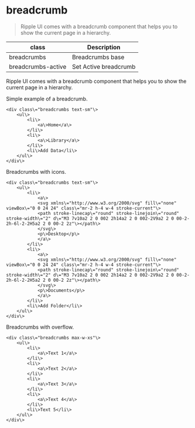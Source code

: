 # breadcrumb

> Ripple UI comes with a breadcrumb component that helps you to show the current page in a hierarchy.

| class              | Description           |
| ------------------ | --------------------- |
| breadcrumbs        | Breadcrumbs base      |
| breadcrumbs-active | Set Active breadcrumb |

Ripple UI comes with a breadcrumb component that helps you to show the current page in a hierarchy.

Simple example of a breadcrumb.

    <div class\="breadcrumbs text-sm"\>
        <ul\>
            <li\>
                <a\>Home</a\>
            </li\>
            <li\>
                <a\>Library</a\>
            </li\>
            <li\>Add Data</li\>
        </ul\>
    </div\>

Breadcrumbs with icons.

    <div class\="breadcrumbs text-sm"\>
        <ul\>
            <li\>
                <a\>
                <svg xmlns\="http://www.w3.org/2000/svg" fill\="none" viewBox\="0 0 24 24" class\="mr-2 h-4 w-4 stroke-current"\>
                <path stroke-linecap\="round" stroke-linejoin\="round" stroke-width\="2" d\="M3 7v10a2 2 0 002 2h14a2 2 0 002-2V9a2 2 0 00-2-2h-6l-2-2H5a2 2 0 00-2 2z"\></path\>
                </svg\>
                <p\>Desktop</p\>
                </a\>
            </li\>
            <li\>
                <a\>
                <svg xmlns\="http://www.w3.org/2000/svg" fill\="none" viewBox\="0 0 24 24" class\="mr-2 h-4 w-4 stroke-current"\>
                <path stroke-linecap\="round" stroke-linejoin\="round" stroke-width\="2" d\="M3 7v10a2 2 0 002 2h14a2 2 0 002-2V9a2 2 0 00-2-2h-6l-2-2H5a2 2 0 00-2 2z"\></path\>
                </svg\>
                <p\>Documents</p\>
                </a\>
            </li\>
            <li\>Add Folder</li\>
        </ul\>
    </div\>

Breadcrumbs with overflow.

    <div class\="breadcrumbs max-w-xs"\>
        <ul\>
            <li\>
                <a\>Text 1</a\>
            </li\>
            <li\>
                <a\>Text 2</a\>
            </li\>
            <li\>
                <a\>Text 3</a\>
            </li\>
            <li\>
                <a\>Text 4</a\>
            </li\>
            <li\>Text 5</li\>
        </ul\>
    </div\>
